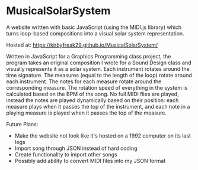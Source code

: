 # MusicalSolarSystem
A website written with basic JavaScript (using the MIDI.js library) which turns loop-based compositions into a visual solar system representation.

Hosted at: https://kirbyfreak29.github.io/MusicalSolarSystem/

Written in JavaScript for a Graphics Programming class project, the program takes an original composition I wrote for a Sound Design class and visually represents it as a solar system.  Each instrument rotates around the time signature.  The measures (equal to the length of the loop) rotate around each instrument.  The notes for each measure rotate around the corresponding measure.  The rotation speed of everything in the system is calculated based on the BPM of the song.  No full MIDI files are played, instead the notes are played dynamically based on their position: each measure plays when it passes the top of the instrument, and each note in a playing measure is played when it passes the top of the measure.

Future Plans: 
- Make the website not look like it's hosted on a 1992 computer on its last legs
- Import song through JSON instead of hard coding
- Create functionality to import other songs
- Possibly add ability to convert MIDI files into my JSON format
